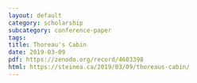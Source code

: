 ```yaml
---
layout: default
category: scholarship
subcategory: conference-paper
tags:
title: Thoreau's Cabin
date: 2019-03-09
pdf: https://zenodo.org/record/4603398
html: https://steinea.ca/2019/03/09/thoreaus-cabin/
---
```

